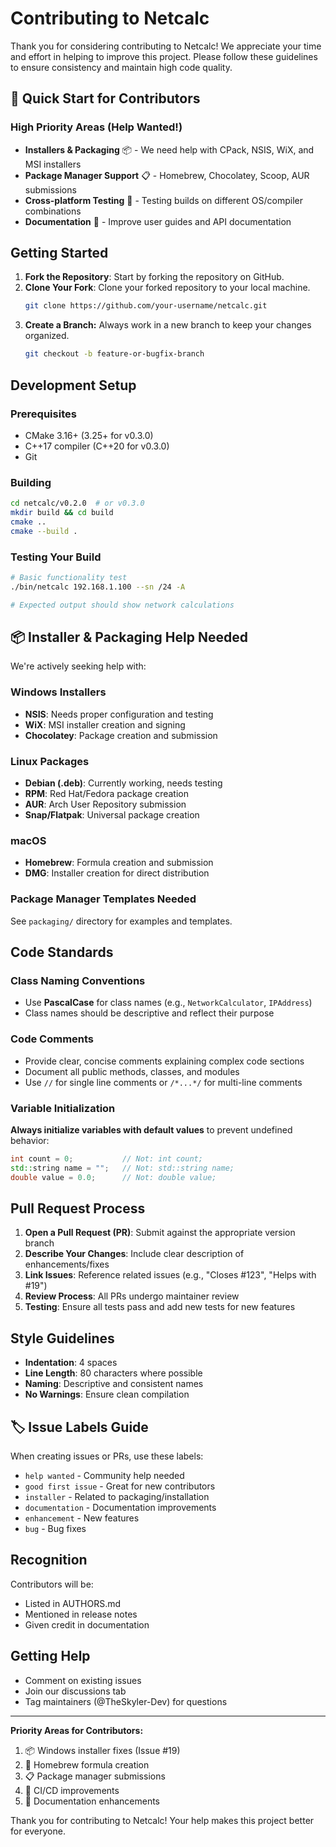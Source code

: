 # Contributing to Netcalc

Thank you for considering contributing to Netcalc! We appreciate your time and effort in helping to improve this project.
Please follow these guidelines to ensure consistency and maintain high code quality.

## 🚀 Quick Start for Contributors

### High Priority Areas (Help Wanted!)
- **Installers & Packaging** 📦 - We need help with CPack, NSIS, WiX, and MSI installers
- **Package Manager Support** 📋 - Homebrew, Chocolatey, Scoop, AUR submissions
- **Cross-platform Testing** 🔄 - Testing builds on different OS/compiler combinations
- **Documentation** 📖 - Improve user guides and API documentation

## Getting Started

1. **Fork the Repository**: Start by forking the repository on GitHub.
2. **Clone Your Fork**: Clone your forked repository to your local machine.
   ```bash
   git clone https://github.com/your-username/netcalc.git
   ```
3. **Create a Branch:** Always work in a new branch to keep your changes organized.
   ```bash
   git checkout -b feature-or-bugfix-branch
   ```

## Development Setup

### Prerequisites
- CMake 3.16+ (3.25+ for v0.3.0)
- C++17 compiler (C++20 for v0.3.0)
- Git

### Building
```bash
cd netcalc/v0.2.0  # or v0.3.0
mkdir build && cd build
cmake ..
cmake --build .
```

### Testing Your Build
```bash
# Basic functionality test
./bin/netcalc 192.168.1.100 --sn /24 -A

# Expected output should show network calculations
```

## 📦 Installer & Packaging Help Needed

We're actively seeking help with:

### Windows Installers
- **NSIS**: Needs proper configuration and testing
- **WiX**: MSI installer creation and signing
- **Chocolatey**: Package creation and submission

### Linux Packages
- **Debian (.deb)**: Currently working, needs testing
- **RPM**: Red Hat/Fedora package creation
- **AUR**: Arch User Repository submission
- **Snap/Flatpak**: Universal package creation

### macOS
- **Homebrew**: Formula creation and submission
- **DMG**: Installer creation for direct distribution

### Package Manager Templates Needed
See `packaging/` directory for examples and templates.

## Code Standards

### Class Naming Conventions
- Use **PascalCase** for class names (e.g., `NetworkCalculator`, `IPAddress`)
- Class names should be descriptive and reflect their purpose

### Code Comments
- Provide clear, concise comments explaining complex code sections
- Document all public methods, classes, and modules
- Use `//` for single line comments or `/*...*/` for multi-line comments

### Variable Initialization
**Always initialize variables with default values** to prevent undefined behavior:
```cpp
int count = 0;           // Not: int count;
std::string name = "";   // Not: std::string name;
double value = 0.0;      // Not: double value;
```

## Pull Request Process

1. **Open a Pull Request (PR)**: Submit against the appropriate version branch
2. **Describe Your Changes**: Include clear description of enhancements/fixes
3. **Link Issues**: Reference related issues (e.g., "Closes #123", "Helps with #19")
4. **Review Process**: All PRs undergo maintainer review
5. **Testing**: Ensure all tests pass and add new tests for new features

## Style Guidelines
- **Indentation**: 4 spaces
- **Line Length**: 80 characters where possible
- **Naming**: Descriptive and consistent names
- **No Warnings**: Ensure clean compilation

## 🏷️ Issue Labels Guide

When creating issues or PRs, use these labels:
- `help wanted` - Community help needed
- `good first issue` - Great for new contributors  
- `installer` - Related to packaging/installation
- `documentation` - Documentation improvements
- `enhancement` - New features
- `bug` - Bug fixes

## Recognition

Contributors will be:
- Listed in AUTHORS.md
- Mentioned in release notes
- Given credit in documentation

## Getting Help

- Comment on existing issues
- Join our discussions tab
- Tag maintainers (@TheSkyler-Dev) for questions

---

**Priority Areas for Contributors:**
1. 📦 Windows installer fixes (Issue #19)
2. 🍺 Homebrew formula creation
3. 📋 Package manager submissions
4. 🔄 CI/CD improvements
5. 📖 Documentation enhancements

Thank you for contributing to Netcalc! Your help makes this project better for everyone.
